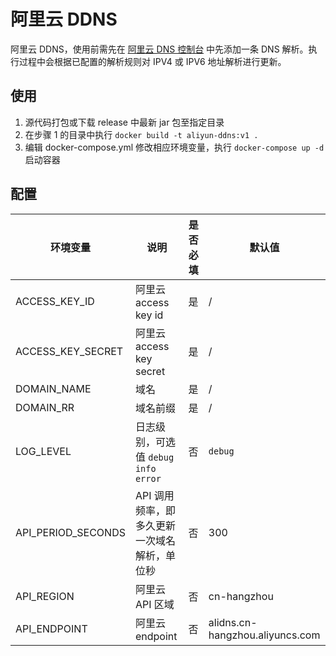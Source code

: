 # 阿里云 DDNS

阿里云 DDNS，使用前需先在 [阿里云 DNS 控制台](https://dns.console.aliyun.com) 中先添加一条 DNS 解析。执行过程中会根据已配置的解析规则对 IPV4 或 IPV6 地址解析进行更新。

## 使用

1. 源代码打包或下载 release 中最新 jar 包至指定目录
2. 在步骤 1 的目录中执行 `docker build -t aliyun-ddns:v1 .`
3. 编辑 docker-compose.yml 修改相应环境变量，执行 `docker-compose up -d` 启动容器

## 配置

| 环境变量               | 说明                              | 是否必填 | 默认值                             |
|--------------------|---------------------------------|------|---------------------------------|
| ACCESS_KEY_ID      | 阿里云 access key id               | 是    | /                               |
| ACCESS_KEY_SECRET  | 阿里云 access key secret           | 是    | /                               |
| DOMAIN_NAME        | 域名                              | 是    | /                               |
| DOMAIN_RR          | 域名前缀                            | 是    | /                               |
| LOG_LEVEL          | 日志级别，可选值 `debug` `info` `error` | 否    | `debug`                         |
| API_PERIOD_SECONDS | API 调用频率，即多久更新一次域名解析，单位秒        | 否    | 300                             |
| API_REGION         | 阿里云 API 区域                      | 否    | cn-hangzhou                     |
| API_ENDPOINT       | 阿里云 endpoint                    | 否    | alidns.cn-hangzhou.aliyuncs.com |
